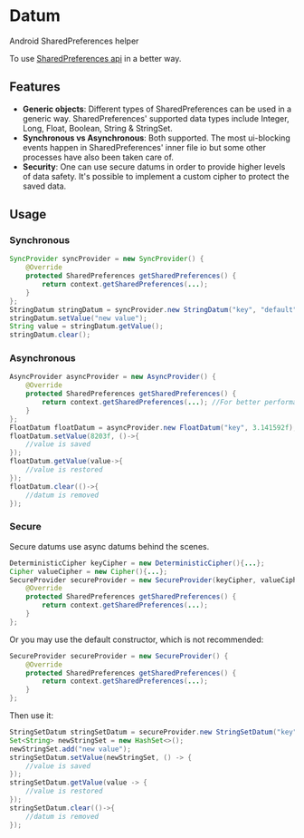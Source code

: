 # Datum
Android SharedPreferences helper

To use [SharedPreferences api](https://developer.android.com/reference/android/content/SharedPreferences) in a better way.

Features
--------
* **Generic objects**: Different types of SharedPreferences can be used in a generic way. SharedPreferences' supported data types include Integer, Long, Float, Boolean, String & StringSet.
* **Synchronous vs Asynchronous**: Both supported. The most ui-blocking events happen in SharedPreferences' inner file io but some other processes have also been taken care of.
* **Security**: One can use secure datums in order to provide higher levels of data safety. It's possible to implement a custom cipher to protect the saved data.

Usage
-----
### Synchronous
```java
SyncProvider syncProvider = new SyncProvider() {
    @Override
    protected SharedPreferences getSharedPreferences() {
        return context.getSharedPreferences(...);
    }
};
StringDatum stringDatum = syncProvider.new StringDatum("key", "default");
stringDatum.setValue("new value");
String value = stringDatum.getValue();
stringDatum.clear();
```

### Asynchronous
```java
AsyncProvider asyncProvider = new AsyncProvider() {
    @Override
    protected SharedPreferences getSharedPreferences() {
        return context.getSharedPreferences(...); //For better performance try to call this function only here. More info: https://stackoverflow.com/a/4371883/6094503
    }
};
FloatDatum floatDatum = asyncProvider.new FloatDatum("key", 3.141592f);
floatDatum.setValue(8203f, ()->{
    //value is saved
});
floatDatum.getValue(value->{
    //value is restored
});
floatDatum.clear(()->{
    //datum is removed
});
```

### Secure
Secure datums use async datums behind the scenes.
```java
DeterministicCipher keyCipher = new DeterministicCipher(){...};
Cipher valueCipher = new Cipher(){...};
SecureProvider secureProvider = new SecureProvider(keyCipher, valueCipher) {
    @Override
    protected SharedPreferences getSharedPreferences() {
        return context.getSharedPreferences(...);
    }
};
```
Or you may use the default constructor, which is not recommended:
```java
SecureProvider secureProvider = new SecureProvider() {
    @Override
    protected SharedPreferences getSharedPreferences() {
        return context.getSharedPreferences(...);
    }
};
```
Then use it:
```java
StringSetDatum stringSetDatum = secureProvider.new StringSetDatum("key", null);
Set<String> newStringSet = new HashSet<>();
newStringSet.add("new value");
stringSetDatum.setValue(newStringSet, () -> {
    //value is saved
});
stringSetDatum.getValue(value -> {
    //value is restored
});
stringSetDatum.clear(()->{
    //datum is removed
});
```
